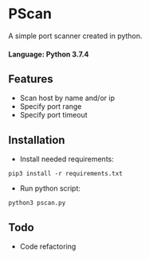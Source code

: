 # PScan

A simple port scanner created in python. 
#### Language: Python 3.7.4

## Features
- Scan host by name and/or ip
- Specify port range
- Specify port timeout

## Installation
- Install needed requirements:
```
pip3 install -r requirements.txt
```
- Run python script:
```
python3 pscan.py
```

## Todo
- Code refactoring
